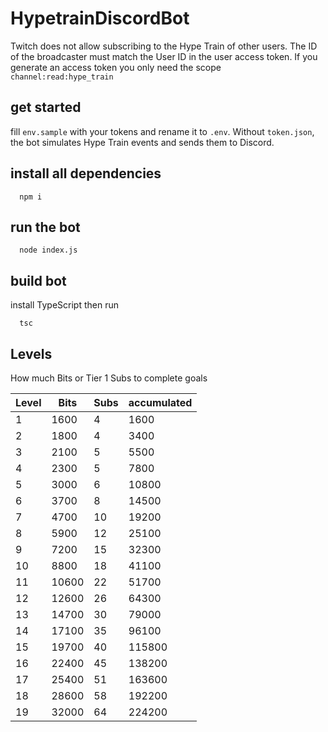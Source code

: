 # HypetrainDiscordBot

Twitch does not allow subscribing to the Hype Train of other users. The ID of the broadcaster must match the User ID in the user access token. If you generate an access token you only need the scope `channel:read:hype_train`

## get started
fill `env.sample` with your tokens and rename it to `.env`. Without `token.json`, the bot simulates Hype Train events and sends them to Discord.

## install all dependencies
```shell
  npm i
```

## run the bot
```shell
  node index.js
```

## build bot
install TypeScript then run
```shell
  tsc
```

## Levels
How much Bits or Tier 1 Subs to complete goals

| Level | Bits  | Subs | accumulated |
|-------|-------|------|-------------|
| 1     | 1600  | 4    | 1600        |
| 2     | 1800  | 4    | 3400        |
| 3     | 2100  | 5    | 5500        |
| 4     | 2300  | 5    | 7800        |
| 5     | 3000  | 6    | 10800       |
| 6     | 3700  | 8    | 14500       |
| 7     | 4700  | 10   | 19200       |
| 8     | 5900  | 12   | 25100       |
| 9     | 7200  | 15   | 32300       |
| 10    | 8800  | 18   | 41100       |
| 11    | 10600 | 22   | 51700       |
| 12    | 12600 | 26   | 64300       |
| 13    | 14700 | 30   | 79000       |
| 14    | 17100 | 35   | 96100       |
| 15    | 19700 | 40   | 115800      |
| 16    | 22400 | 45   | 138200      |
| 17    | 25400 | 51   | 163600      |
| 18    | 28600 | 58   | 192200      |
| 19    | 32000 | 64   | 224200      |
